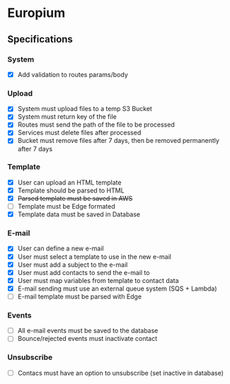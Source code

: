 # Europium

## Specifications

### System

- [x] Add validation to routes params/body

### Upload

- [x] System must upload files to a temp S3 Bucket
- [x] System must return key of the file
- [x] Routes must send the path of the file to be processed
- [x] Services must delete files after processed
- [x] Bucket must remove files after 7 days, then be removed permanently after 7 days

### Template

- [x] User can upload an HTML template
- [x] Template should be parsed to HTML
- [x] ~~Parsed template must be saved in AWS~~
- [ ] Template must be Edge formated
- [x] Template data must be saved in Database

### E-mail

- [x] User can define a new e-mail
- [x] User must select a template to use in the new e-mail
- [x] User must add a subject to the e-mail
- [x] User must add contacts to send the e-mail to
- [x] User must map variables from template to contact data
- [x] E-mail sending must use an external queue system (SQS + Lambda)
- [ ] E-mail template must be parsed with Edge

### Events

- [ ] All e-mail events must be saved to the database
- [ ] Bounce/rejected events must inactivate contact

### Unsubscribe

- [ ] Contacs must have an option to unsubscribe (set inactive in database)
